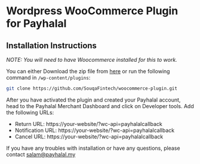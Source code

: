# Wordpress WooCommerce Plugin for Payhalal

## Installation Instructions

*NOTE: You will need to have Woocommerce installed for this to work.*

You can either Download the zip file from [here](https://github.com/SouqaFintech/woocommerce-plugin) or run the following command in `/wp-content/plugins`:

```bash
git clone https://github.com/SouqaFintech/woocommerce-plugin.git
```

After you have activated the plugin and created your Payhalal account, head to the Payhalal Merchant Dashboard and click on Developer tools. Add the following URLs:

- Return URL: https://your-website/?wc-api=payhalalcallback
- Notification URL: https://your-website/?wc-api=payhalalcallback
- Cancel URL: https://your-website/?wc-api=payhalalcallback

If you have any troubles with installation or have any questions, please contact salam@payhalal.my
